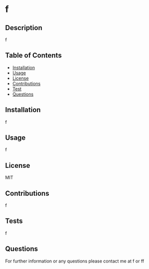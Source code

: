 
  # f 

  ## Description
  f

  ## Table of Contents
  - [Installation](#installation)
  - [Usage](#usage)
  - [License](#license)
  - [Contributions](#contributing)
  - [Test](#tests)
  - [Questions](#questions)

  ## Installation
  f

  ## Usage
  f

  ## License
  MIT

  ## Contributions
  f

  ## Tests
  f

  ## Questions
  For further information or any questions please contact me at f or ff 
